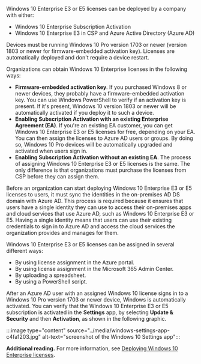 Windows 10 Enterprise E3 or E5 licenses can be deployed by a company with either:

 -  Windows 10 Enterprise Subscription Activation
 -  Windows 10 Enterprise E3 in CSP and Azure Active Directory (Azure AD)

Devices must be running Windows 10 Pro version 1703 or newer (version 1803 or newer for firmware-embedded activation key). Licenses are automatically deployed and don't require a device restart.

Organizations can obtain Windows 10 Enterprise licenses in the following ways:

 -  **Firmware-embedded activation key**. If you purchased Windows 8 or newer devices, they probably have a firmware-embedded activation key. You can use Windows PowerShell to verify if an activation key is present. If it's present, Windows 10 version 1803 or newer will be automatically activated if you deploy it to such a device.
 -  **Enabling Subscription Activation with an existing Enterprise Agreement (EA)**. If you're an existing EA customer, you can get Windows 10 Enterprise E3 or E5 licenses for free, depending on your EA. You can then assign the licenses to Azure AD users or groups. By doing so, Windows 10 Pro devices will be automatically upgraded and activated when users sign in.
 -  **Enabling Subscription Activation without an existing EA**. The process of assigning Windows 10 Enterprise E3 or E5 licenses is the same. The only difference is that organizations must purchase the licenses from CSP before they can assign them.

Before an organization can start deploying Windows 10 Enterprise E3 or E5 licenses to users, it must sync the identities in the on-premises AD DS domain with Azure AD. This process is required because it ensures that users have a single identity they can use to access their on-premises apps and cloud services that use Azure AD, such as Windows 10 Enterprise E3 or E5. Having a single identity means that users can use their existing credentials to sign in to Azure AD and access the cloud services the organization provides and manages for them.

Windows 10 Enterprise E3 or E5 licenses can be assigned in several different ways:

 -  By using license assignment in the Azure portal.
 -  By using license assignment in the Microsoft 365 Admin Center.
 -  By uploading a spreadsheet.
 -  By using a PowerShell script.

After an Azure AD user with an assigned Windows 10 license signs in to a Windows 10 Pro version 1703 or newer device, Windows is automatically activated. You can verify that the Windows 10 Enterprise E3 or E5 subscription is activated in the **Settings** app, by selecting **Update &amp; Security** and then **Activation**, as shown in the following graphic.

:::image type="content" source="../media/windows-settings-app-c4fa1203.jpg" alt-text="screenshot of the Windows 10 Settings app":::


**Additional reading.** For more information, see [Deploying Windows 10 Enterprise licenses](/windows/deployment/deploy-enterprise-licenses#win-10-activated-subscription-active?azure-portal=true).
